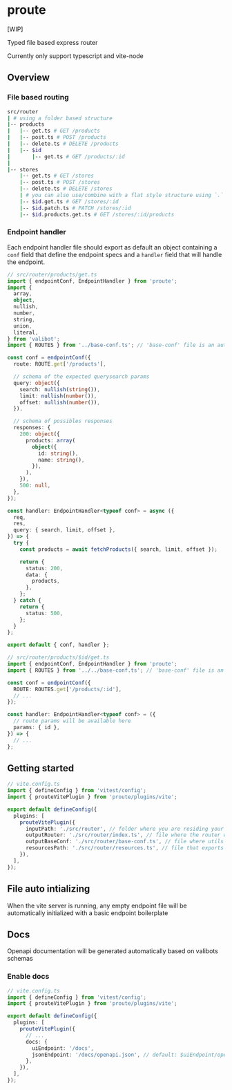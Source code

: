 # proute

[WIP]

Typed file based express router

Currently only support typescript and vite-node

## Overview

### File based routing

```bash
src/router
| # using a folder based structure
|-- products
|   |-- get.ts # GET /products
|   |-- post.ts # POST /products
|   |-- delete.ts # DELETE /products
|   |-- $id
|       |-- get.ts # GET /products/:id
|
|-- stores
    |-- get.ts # GET /stores
    |-- post.ts # POST /stores
    |-- delete.ts # DELETE /stores
    | # you can also use/combine with a flat style structure using `.` as a separator
    |-- $id.get.ts # GET /stores/:id
    |-- $id.patch.ts # PATCH /stores/:id
    |-- $id.products.get.ts # GET /stores/:id/products
```

### Endpoint handler

Each endpoint handler file should export as default an object containing a `conf` field that define the endpoint specs and a `handler` field that will handle the endpoint.

```ts
// src/router/products/get.ts
import { endpointConf, EndpointHandler } from 'proute';
import {
  array,
  object,
  nullish,
  number,
  string,
  union,
  literal,
} from 'valibot';
import { ROUTES } from '../base-conf.ts'; // 'base-conf' file is an auto generated file that expose the ROUTES object

const conf = endpointConf({
  route: ROUTE.get['/products'],

  // schema of the expected querysearch params
  query: object({
    search: nullish(string()),
    limit: nullish(number()),
    offset: nullish(number()),
  }),

  // schema of possibles responses
  responses: {
    200: object({
      products: array(
        object({
          id: string(),
          name: string(),
        }),
      ),
    }),
    500: null,
  },
});

const handler: EndpointHandler<typeof conf> = async ({
  req,
  res,
  query: { search, limit, offset },
}) => {
  try {
    const products = await fetchProducts({ search, limit, offset });

    return {
      status: 200,
      data: {
        products,
      },
    };
  } catch {
    return {
      status: 500,
    };
  }
};

export default { conf, handler };
```

```ts
// src/router/products/$id/get.ts
import { endpointConf, EndpointHandler } from 'proute';
import { ROUTES } from '../../base-conf.ts'; // 'base-conf' file is an auto generated file that expose the ROUTES object

const conf = endpointConf({
  ROUTE: ROUTES.get['/products/:id'],
  // ...
});

const handler: EndpointHandler<typeof conf> = ({
  // route params will be available here
  params: { id },
}) => {
  // ...
};
```

## Getting started

```ts
// vite.config.ts
import { defineConfig } from 'vitest/config';
import { prouteVitePlugin } from 'proute/plugins/vite';

export default defineConfig({
  plugins: [
    prouteVitePlugin({
      inputPath: './src/router', // folder where you are residing your endpoints files
      outputRouter: './src/router/index.ts', // file where the router will be generated, default: $inputPath/index.ts
      outputBaseConf: './src/router/base-conf.ts', // file where utils will be generated, default: $inputPath/base-conf.ts
      resourcesPath: './src/router/resources.ts', // file that exports resources schemas, default: $inputPath/resources.ts
    }),
  ],
});
```

## File auto intializing

When the vite server is running, any empty endpoint file will be automatically initialized with a basic endpoint boilerplate

## Docs

Openapi documentation will be generated automatically based on valibots schemas

### Enable docs

```ts
// vite.config.ts
import { defineConfig } from 'vitest/config';
import { prouteVitePlugin } from 'proute/plugins/vite';

export default defineConfig({
  plugins: [
    prouteVitePlugin({
      // ...
      docs: {
        uiEndpoint: '/docs',
        jsonEndpoint: '/docs/openapi.json', // default: $uiEndpoint/openapi.json`
      },
    }),
  ],
});
```
